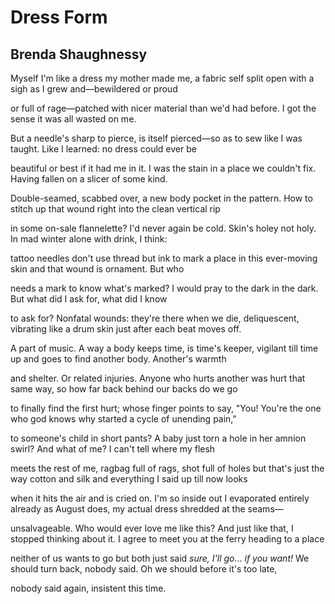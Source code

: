 # Dress Form
## Brenda Shaughnessy
Myself I'm like a dress my mother made
me, a fabric self split open with a sigh
as I grew and—bewildered or proud

or full of rage—patched with nicer
material than we'd had before. I got
the sense it was all wasted on me.

But a needle's sharp to pierce, is itself
pierced—so as to sew like I was taught.
Like I learned: no dress could ever be

beautiful or best if it had me in it.
I was the stain in a place we couldn't fix.
Having fallen on a slicer of some kind.

Double-seamed, scabbed over, a new body
pocket in the pattern. How to stitch up
that wound right into the clean vertical rip

in some on-sale flannelette?
I'd never again be cold. Skin's holey not holy.
In mad winter alone with drink, I think:

tattoo needles don't use thread but ink
to mark a place in this ever-moving skin
and that wound is ornament. But who

needs a mark to know what's marked?
I would pray to the dark in the dark.
But what did I ask for, what did I know

to ask for? Nonfatal wounds: they're there
when we die, deliquescent, vibrating like a drum
skin just after each beat moves off.

A part of music. A way a body keeps time,
is time's keeper, vigilant till time up and goes
to find another body. Another's warmth

and shelter. Or related injuries. Anyone
who hurts another was hurt that same way,
so how far back behind our backs do we go

to finally find the first hurt; whose finger
points to say, "You! You're the one who god
knows why started a cycle of unending pain,"

to someone's child in short pants?
A baby just torn a hole in her amnion swirl?
And what of me? I can't tell where my flesh

meets the rest of me, ragbag full of rags,
shot full of holes but that's just the way cotton
and silk and everything I said up till now looks

when it hits the air and is cried on. I'm so inside
out I evaporated entirely already as August does,
my actual dress shredded at the seams—

unsalvageable. Who would ever love me like this?
And just like that, I stopped thinking about it.
I agree to meet you at the ferry heading to a place

neither of us wants to go but both just said
 _sure, I'll go._.. _if you want!_ We should turn back,
nobody said. Oh we should before it's too late,

nobody said again, insistent this time.